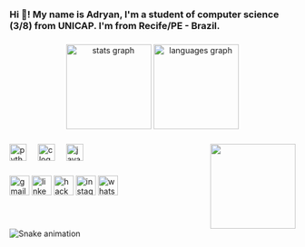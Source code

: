 <h3 align="left">Hi 👋! My name is Adryan, I'm a student of computer science (3/8) from UNICAP. I'm from Recife/PE - Brazil.</h3>

###

<div align="center">
  <img src="https://github-readme-stats.vercel.app/api?username=Adryan-raf&hide_title=false&hide_rank=false&show_icons=true&include_all_commits=true&count_private=true&disable_animations=false&theme=dracula&locale=en&hide_border=false" height="150" alt="stats graph"  />
  <img src="https://github-readme-stats.vercel.app/api/top-langs?username=Adryan-raf&locale=en&hide_title=false&layout=compact&card_width=320&langs_count=5&theme=dracula&hide_border=false" height="150" alt="languages graph"  />
</div>

###

<img align="right" height="150" src="https://instagram.frec10-1.fna.fbcdn.net/v/t51.2885-19/443845538_1205936067080039_6516292524401105563_n.jpg?stp=dst-jpg_s150x150&_nc_ht=instagram.frec10-1.fna.fbcdn.net&_nc_cat=111&_nc_ohc=LwS5FlKC5mEQ7kNvgGSp4iT&edm=AEhyXUkBAAAA&ccb=7-5&oh=00_AYBv-Q1lech6VAHvDizahfezQkGCeOXJzfD0EP78Em_WeQ&oe=66C43D38&_nc_sid=8f1549"  />

###

<div align="left">
  <img src="https://cdn.jsdelivr.net/gh/devicons/devicon/icons/python/python-original.svg" height="30" alt="python logo"  />
  <img width="12" />
  <img src="https://cdn.jsdelivr.net/gh/devicons/devicon/icons/c/c-original.svg" height="30" alt="c logo"  />
  <img width="12" />
  <img src="https://cdn.jsdelivr.net/gh/devicons/devicon/icons/java/java-original.svg" height="30" alt="java logo"  />
</div>

###

<div align="left">
  <img src="https://img.shields.io/static/v1?message=Gmail&logo=gmail&label=&color=D14836&logoColor=white&labelColor=&style=for-the-badge" height="35" alt="gmail logo"  />
  <img src="[https://img.shields.io/static/v1?message=LinkedIn&logo=linkedin&label=&color=0077B5&logoColor=white&labelColor=&style=for-the-badge](https://www.linkedin.com/in/adryan-rafa)" height="35" alt="linkedin logo"  />
  <img src="https://img.shields.io/static/v1?message=HackerRank&logo=hackerrank&label=&color=2EC866&logoColor=white&labelColor=&style=for-the-badge" height="35" alt="hackerrank logo"  />
  <img src="https://img.shields.io/static/v1?message=Instagram&logo=instagram&label=&color=E4405F&logoColor=white&labelColor=&style=for-the-badge" height="35" alt="instagram logo"  />
  <img src="https://img.shields.io/static/v1?message=Whatsapp&logo=whatsapp&label=&color=25D366&logoColor=white&labelColor=&style=for-the-badge" height="35" alt="whatsapp logo"  />
</div>

###

<br clear="both">

<img src="https://raw.githubusercontent.com/Adryan-raf/Adryan-raf/output/snake.svg" alt="Snake animation" />

###

